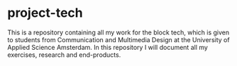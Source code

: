 # project-tech

This is a repository containing all my work for the block tech, which is given to students from Communication and Multimedia Design at the University of Applied Science Amsterdam. In this repository I will document all my exercises, research and end-products.
